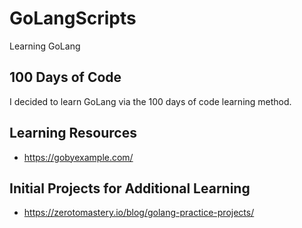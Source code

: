 # GoLangScripts
 Learning GoLang

## 100 Days of Code 
I decided to learn GoLang via the 100 days of code learning method. 

## Learning Resources 
- https://gobyexample.com/

## Initial Projects for Additional Learning
- https://zerotomastery.io/blog/golang-practice-projects/

